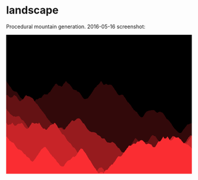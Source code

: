 # landscape
Procedural mountain generation. 2016-05-16 screenshot:

![](https://raw.githubusercontent.com/rap2hpoutre/landscape/master/images/export.png)
